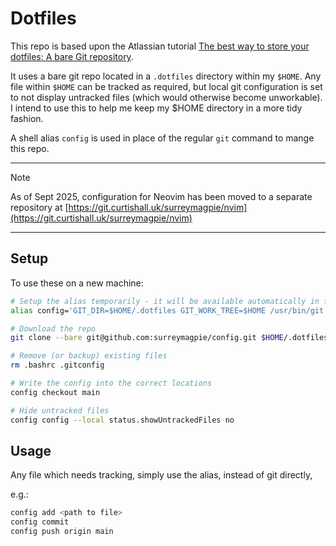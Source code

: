 # Dotfiles

This repo is based upon the Atlassian tutorial [The best way to store your dotfiles: A bare Git
repository](https://www.atlassian.com/git/tutorials/dotfiles).

It uses a bare git repo located in a `.dotfiles` directory within my `$HOME`. Any file within
`$HOME` can be tracked as required, but local git configuration is set to not display untracked
files (which would otherwise become unworkable). I intend to use this to help me keep my $HOME
directory in a more tidy fashion.

A shell alias `config` is used in place of the regular `git` command to mange this repo.

---

> [!NOTE]
>
> As of Sept 2025, configuration for Neovim has been moved to a separate repository at
> [https://git.curtishall.uk/surreymagpie/nvim](https://git.curtishall.uk/surreymagpie/nvim)
>

---

## Setup

To use these on a new machine:

``` bash
# Setup the alias temporarily - it will be available automatically in future shell sessions
alias config='GIT_DIR=$HOME/.dotfiles GIT_WORK_TREE=$HOME /usr/bin/git'

# Download the repo
git clone --bare git@github.com:surreymagpie/config.git $HOME/.dotfiles

# Remove (or backup) existing files
rm .bashrc .gitconfig

# Write the config into the correct locations
config checkout main

# Hide untracked files
config config --local status.showUntrackedFiles no
```

## Usage

Any file which needs tracking, simply use the alias, instead of git directly,

e.g.:

``` bash
config add <path to file>
config commit
config push origin main
```

